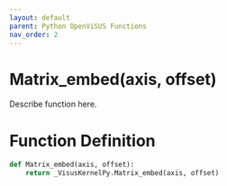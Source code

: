 ```yaml
---
layout: default
parent: Python OpenViSUS Functions
nav_order: 2
---
```


# Matrix_embed(axis, offset)

Describe function here.

# Function Definition

```python
def Matrix_embed(axis, offset):
    return _VisusKernelPy.Matrix_embed(axis, offset)

```